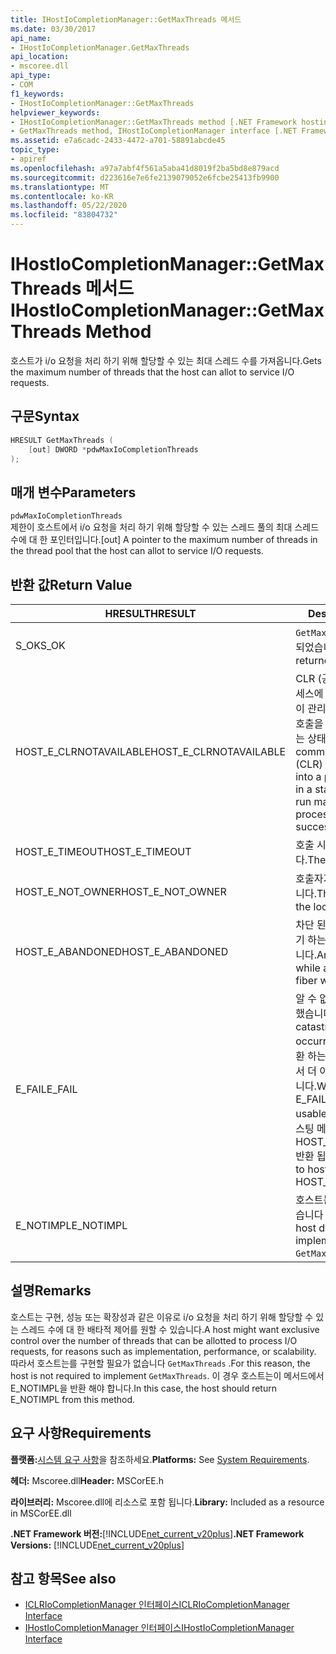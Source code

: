 ```yaml
---
title: IHostIoCompletionManager::GetMaxThreads 메서드
ms.date: 03/30/2017
api_name:
- IHostIoCompletionManager.GetMaxThreads
api_location:
- mscoree.dll
api_type:
- COM
f1_keywords:
- IHostIoCompletionManager::GetMaxThreads
helpviewer_keywords:
- IHostIoCompletionManager::GetMaxThreads method [.NET Framework hosting]
- GetMaxThreads method, IHostIoCompletionManager interface [.NET Framework hosting]
ms.assetid: e7a6cadc-2433-4472-a701-58891abcde45
topic_type:
- apiref
ms.openlocfilehash: a97a7abf4f561a5aba41d8019f2ba5bd8e879acd
ms.sourcegitcommit: d223616e7e6fe2139079052e6fcbe25413fb9900
ms.translationtype: MT
ms.contentlocale: ko-KR
ms.lasthandoff: 05/22/2020
ms.locfileid: "83804732"
---
```

# <a name="ihostiocompletionmanagergetmaxthreads-method"></a><span data-ttu-id="e0336-102">IHostIoCompletionManager::GetMaxThreads 메서드</span><span class="sxs-lookup"><span data-stu-id="e0336-102">IHostIoCompletionManager::GetMaxThreads Method</span></span>
<span data-ttu-id="e0336-103">호스트가 i/o 요청을 처리 하기 위해 할당할 수 있는 최대 스레드 수를 가져옵니다.</span><span class="sxs-lookup"><span data-stu-id="e0336-103">Gets the maximum number of threads that the host can allot to service I/O requests.</span></span>  
  
## <a name="syntax"></a><span data-ttu-id="e0336-104">구문</span><span class="sxs-lookup"><span data-stu-id="e0336-104">Syntax</span></span>  
  
```cpp  
HRESULT GetMaxThreads (  
    [out] DWORD *pdwMaxIoCompletionThreads  
);  
```  
  
## <a name="parameters"></a><span data-ttu-id="e0336-105">매개 변수</span><span class="sxs-lookup"><span data-stu-id="e0336-105">Parameters</span></span>  
 `pdwMaxIoCompletionThreads`  
 <span data-ttu-id="e0336-106">제한이 호스트에서 i/o 요청을 처리 하기 위해 할당할 수 있는 스레드 풀의 최대 스레드 수에 대 한 포인터입니다.</span><span class="sxs-lookup"><span data-stu-id="e0336-106">[out] A pointer to the maximum number of threads in the thread pool that the host can allot to service I/O requests.</span></span>  
  
## <a name="return-value"></a><span data-ttu-id="e0336-107">반환 값</span><span class="sxs-lookup"><span data-stu-id="e0336-107">Return Value</span></span>  
  
|<span data-ttu-id="e0336-108">HRESULT</span><span class="sxs-lookup"><span data-stu-id="e0336-108">HRESULT</span></span>|<span data-ttu-id="e0336-109">Description</span><span class="sxs-lookup"><span data-stu-id="e0336-109">Description</span></span>|  
|-------------|-----------------|  
|<span data-ttu-id="e0336-110">S_OK</span><span class="sxs-lookup"><span data-stu-id="e0336-110">S_OK</span></span>|<span data-ttu-id="e0336-111">`GetMaxThreads`성공적으로 반환 되었습니다.</span><span class="sxs-lookup"><span data-stu-id="e0336-111">`GetMaxThreads` returned successfully.</span></span>|  
|<span data-ttu-id="e0336-112">HOST_E_CLRNOTAVAILABLE</span><span class="sxs-lookup"><span data-stu-id="e0336-112">HOST_E_CLRNOTAVAILABLE</span></span>|<span data-ttu-id="e0336-113">CLR (공용 언어 런타임)이 프로세스에 로드 되지 않았거나 CLR이 관리 코드를 실행할 수 없거나 호출을 성공적으로 처리할 수 없는 상태에 있습니다.</span><span class="sxs-lookup"><span data-stu-id="e0336-113">The common language runtime (CLR) has not been loaded into a process, or the CLR is in a state in which it cannot run managed code or process the call successfully.</span></span>|  
|<span data-ttu-id="e0336-114">HOST_E_TIMEOUT</span><span class="sxs-lookup"><span data-stu-id="e0336-114">HOST_E_TIMEOUT</span></span>|<span data-ttu-id="e0336-115">호출 시간이 초과 되었습니다.</span><span class="sxs-lookup"><span data-stu-id="e0336-115">The call timed out.</span></span>|  
|<span data-ttu-id="e0336-116">HOST_E_NOT_OWNER</span><span class="sxs-lookup"><span data-stu-id="e0336-116">HOST_E_NOT_OWNER</span></span>|<span data-ttu-id="e0336-117">호출자가 잠금을 소유 하지 않습니다.</span><span class="sxs-lookup"><span data-stu-id="e0336-117">The caller does not own the lock.</span></span>|  
|<span data-ttu-id="e0336-118">HOST_E_ABANDONED</span><span class="sxs-lookup"><span data-stu-id="e0336-118">HOST_E_ABANDONED</span></span>|<span data-ttu-id="e0336-119">차단 된 스레드나 파이버에서 대기 하는 동안 이벤트를 취소 했습니다.</span><span class="sxs-lookup"><span data-stu-id="e0336-119">An event was canceled while a blocked thread or fiber was waiting on it.</span></span>|  
|<span data-ttu-id="e0336-120">E_FAIL</span><span class="sxs-lookup"><span data-stu-id="e0336-120">E_FAIL</span></span>|<span data-ttu-id="e0336-121">알 수 없는 치명적인 오류가 발생 했습니다.</span><span class="sxs-lookup"><span data-stu-id="e0336-121">An unknown catastrophic failure occurred.</span></span> <span data-ttu-id="e0336-122">메서드가 E_FAIL 반환 하는 경우 해당 프로세스 내에서 더 이상 CLR을 사용할 수 없습니다.</span><span class="sxs-lookup"><span data-stu-id="e0336-122">When a method returns E_FAIL, the CLR is no longer usable within the process.</span></span> <span data-ttu-id="e0336-123">호스팅 메서드를 이후에 호출 하면 HOST_E_CLRNOTAVAILABLE 반환 됩니다.</span><span class="sxs-lookup"><span data-stu-id="e0336-123">Subsequent calls to hosting methods return HOST_E_CLRNOTAVAILABLE.</span></span>|  
|<span data-ttu-id="e0336-124">E_NOTIMPL</span><span class="sxs-lookup"><span data-stu-id="e0336-124">E_NOTIMPL</span></span>|<span data-ttu-id="e0336-125">호스트는의 구현을 제공 하지 않습니다 `GetMaxThreads` .</span><span class="sxs-lookup"><span data-stu-id="e0336-125">The host does not provide an implementation of `GetMaxThreads`.</span></span>|  
  
## <a name="remarks"></a><span data-ttu-id="e0336-126">설명</span><span class="sxs-lookup"><span data-stu-id="e0336-126">Remarks</span></span>  
 <span data-ttu-id="e0336-127">호스트는 구현, 성능 또는 확장성과 같은 이유로 i/o 요청을 처리 하기 위해 할당할 수 있는 스레드 수에 대 한 배타적 제어를 원할 수 있습니다.</span><span class="sxs-lookup"><span data-stu-id="e0336-127">A host might want exclusive control over the number of threads that can be allotted to process I/O requests, for reasons such as implementation, performance, or scalability.</span></span> <span data-ttu-id="e0336-128">따라서 호스트는를 구현할 필요가 없습니다 `GetMaxThreads` .</span><span class="sxs-lookup"><span data-stu-id="e0336-128">For this reason, the host is not required to implement `GetMaxThreads`.</span></span> <span data-ttu-id="e0336-129">이 경우 호스트는이 메서드에서 E_NOTIMPL을 반환 해야 합니다.</span><span class="sxs-lookup"><span data-stu-id="e0336-129">In this case, the host should return E_NOTIMPL from this method.</span></span>  
  
## <a name="requirements"></a><span data-ttu-id="e0336-130">요구 사항</span><span class="sxs-lookup"><span data-stu-id="e0336-130">Requirements</span></span>  
 <span data-ttu-id="e0336-131">**플랫폼:**[시스템 요구 사항](../../get-started/system-requirements.md)을 참조하세요.</span><span class="sxs-lookup"><span data-stu-id="e0336-131">**Platforms:** See [System Requirements](../../get-started/system-requirements.md).</span></span>  
  
 <span data-ttu-id="e0336-132">**헤더:** Mscoree.dll</span><span class="sxs-lookup"><span data-stu-id="e0336-132">**Header:** MSCorEE.h</span></span>  
  
 <span data-ttu-id="e0336-133">**라이브러리:** Mscoree.dll에 리소스로 포함 됩니다.</span><span class="sxs-lookup"><span data-stu-id="e0336-133">**Library:** Included as a resource in MSCorEE.dll</span></span>  
  
 <span data-ttu-id="e0336-134">**.NET Framework 버전:**[!INCLUDE[net_current_v20plus](../../../../includes/net-current-v20plus-md.md)]</span><span class="sxs-lookup"><span data-stu-id="e0336-134">**.NET Framework Versions:** [!INCLUDE[net_current_v20plus](../../../../includes/net-current-v20plus-md.md)]</span></span>  
  
## <a name="see-also"></a><span data-ttu-id="e0336-135">참고 항목</span><span class="sxs-lookup"><span data-stu-id="e0336-135">See also</span></span>

- [<span data-ttu-id="e0336-136">ICLRIoCompletionManager 인터페이스</span><span class="sxs-lookup"><span data-stu-id="e0336-136">ICLRIoCompletionManager Interface</span></span>](iclriocompletionmanager-interface.md)
- [<span data-ttu-id="e0336-137">IHostIoCompletionManager 인터페이스</span><span class="sxs-lookup"><span data-stu-id="e0336-137">IHostIoCompletionManager Interface</span></span>](ihostiocompletionmanager-interface.md)

